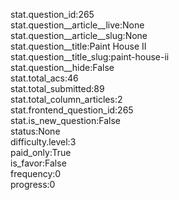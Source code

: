 stat.question_id:265  
stat.question__article__live:None  
stat.question__article__slug:None  
stat.question__title:Paint House II  
stat.question__title_slug:paint-house-ii  
stat.question__hide:False  
stat.total_acs:46  
stat.total_submitted:89  
stat.total_column_articles:2  
stat.frontend_question_id:265  
stat.is_new_question:False  
status:None  
difficulty.level:3  
paid_only:True  
is_favor:False  
frequency:0  
progress:0  
